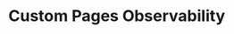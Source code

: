 # Custom Pages Observability

<!-- Add documentation for Custom Pages observability features here. -->
